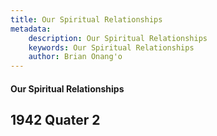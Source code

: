 ```yaml
---
title: Our Spiritual Relationships
metadata:
    description: Our Spiritual Relationships
    keywords: Our Spiritual Relationships
    author: Brian Onang'o
---
```


#### Our Spiritual Relationships

## 1942 Quater 2

